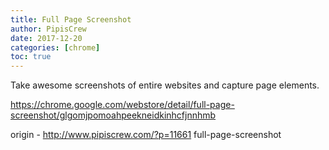 ```yaml
---
title: Full Page Screenshot
author: PipisCrew
date: 2017-12-20
categories: [chrome]
toc: true
---
```


Take awesome screenshots of entire websites and capture page elements. 

https://chrome.google.com/webstore/detail/full-page-screenshot/glgomjpomoahpeekneidkinhcfjnnhmb

origin - http://www.pipiscrew.com/?p=11661 full-page-screenshot